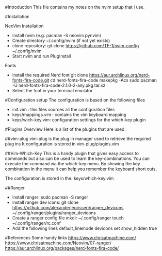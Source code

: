 #Introduction
This file contains my notes on the nvim setup that I use.

#Installation

NeoVim Installation
- Install nvim (e.g. pacman -S neovim pynvim)
- Create directory ~/.config/nvim (if not yet exists)
- clone repository: git clone https://github.com/TF-1/nvim-config ~/.config/nvim
- Start nvim and run PlugInstall

Fonts
- Install the required Nerd font
git clone https://aur.archlinux.org/nerd-fonts-fira-code.git
cd nerd-fonts-fira-code
makepkg -Acs
sudo pacman -U nerd-fonts-fira-code-2.1.0-2-any.pkg.tar.xz
- Select the font in your terminal emulator

#Configuration setup
The configuration is based on the following files 

- init.vim : this files sources all the configuration files
- keys/mappings.vim : contains the vim keyboard mapping
- keys/wich-key.vim: configuration settings for the which-key plugin

#Plugins Overview
Here is a list of the plugins that are used:

##vim-plug
vim-plug is the plug in manager used to retrieve the required plug ins
It configuration is stored in vim-plug/plugins.vim


##Vim-Which-Key
This is a handy plugin that gives easy access to commands but also can
be used to learn the key-combinations. You can execute the command
via the which-key menu. By showing the key combination in the menu it
can help you remember the keyboard short cuts.

The configuration is stored in the: keys/which-key.vim 

##Ranger
- Install ranger: sudo pacman -S ranger
- Install ranger dev icons: git clone https://github.com/alexanderjeurissen/ranger_devicons ~/.config/ranger/plugins/ranger_devicons
- Create a ranger config file
mkdir ~/.config/ranger
touch ~/.config/ranger/rc.conf
- Add the following lines
default_linemode devicons
set show_hidden true


#References
 Some handy links
 https://www.chrisatmachine.com/
 https://www.chrisatmachine.com/Neovim/07-ranger/
 https://aur.archlinux.org/packages/nerd-fonts-fira-code/
